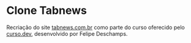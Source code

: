 # Clone Tabnews

Recriação do site [tabnews.com.br](https://tabnews.com.br) como parte do curso oferecido pelo [curso.dev](https://curso.dev), desenvolvido por Felipe Deschamps.
